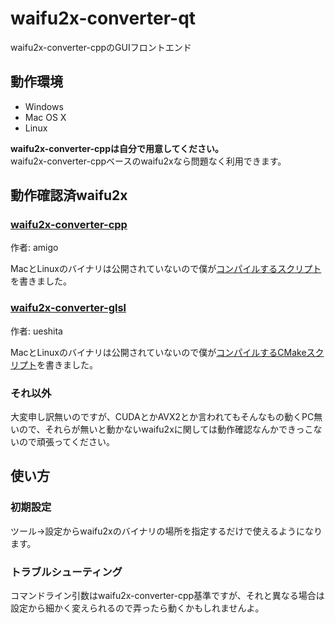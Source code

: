 # waifu2x-converter-qt

waifu2x-converter-cppのGUIフロントエンド

## 動作環境
* Windows
* Mac OS X
* Linux

**waifu2x-converter-cppは自分で用意してください。**  
waifu2x-converter-cppベースのwaifu2xなら問題なく利用できます。

## 動作確認済waifu2x

### [waifu2x-converter-cpp](https://github.com/WL-Amigo/waifu2x-converter-cpp)
作者: amigo

MacとLinuxのバイナリは公開されていないので僕が[コンパイルするスクリプト](https://github.com/khws4v1/waifu2x-converter-cpp)を書きました。

### [waifu2x-converter-glsl](https://github.com/ueshita/waifu2x-converter-glsl)
作者: ueshita

MacとLinuxのバイナリは公開されていないので僕が[コンパイルするCMakeスクリプト](https://github.com/khws4v1/waifu2x-converter-glsl)を書きました。

### それ以外
大変申し訳無いのですが、CUDAとかAVX2とか言われてもそんなもの動くPC無いので、それらが無いと動かないwaifu2xに関しては動作確認なんかできっこないので頑張ってください。

## 使い方
### 初期設定
ツール->設定からwaifu2xのバイナリの場所を指定するだけで使えるようになります。

### トラブルシューティング
コマンドライン引数はwaifu2x-converter-cpp基準ですが、それと異なる場合は設定から細かく変えられるので弄ったら動くかもしれませんよ。

